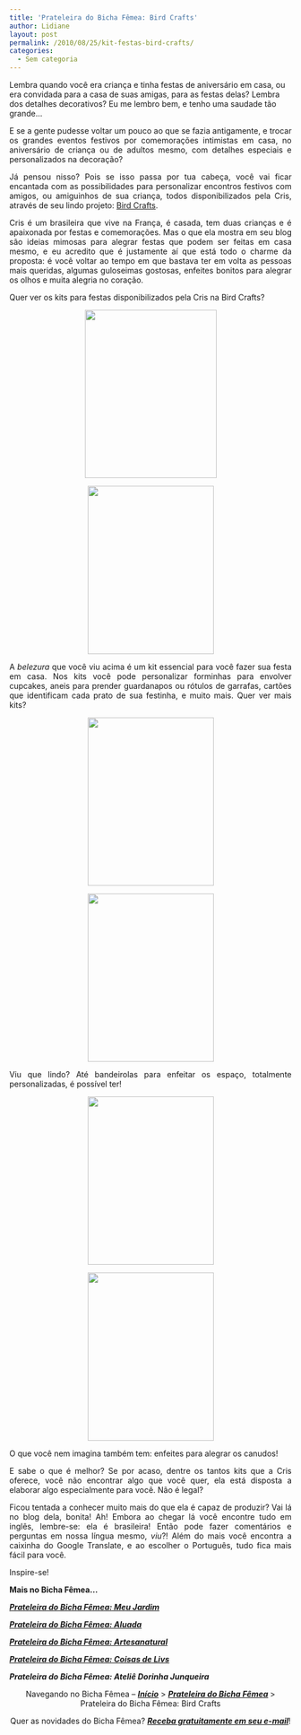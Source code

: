 ```yaml
---
title: 'Prateleira do Bicha Fêmea: Bird Crafts'
author: Lidiane
layout: post
permalink: /2010/08/25/kit-festas-bird-crafts/
categories:
  - Sem categoria
---
```

Lembra quando você era criança e tinha festas de aniversário em casa, ou era convidada para a casa de suas amigas, para as festas delas? Lembra dos detalhes decorativos? Eu me lembro bem, e tenho uma saudade tão grande…

<p style="text-align: justify;">
  E se a gente pudesse voltar um pouco ao que se fazia antigamente, e trocar os grandes eventos festivos por comemorações intimistas em casa, no aniversário de criança ou de adultos mesmo, com detalhes especiais e personalizados na decoração?
</p>

<!--more-->

<p style="text-align: justify;">
  Já pensou nisso? Pois se isso passa por tua cabeça, você vai ficar encantada com as possibilidades para personalizar encontros festivos com amigos, ou amiguinhos de sua criança, todos disponibilizados pela Cris, através de seu lindo projeto: <a href="http://birdcrafts.blogspot.com/" target="_blank" rel="noopener noreferrer">Bird Crafts</a>.
</p>

<p style="text-align: justify;">
  Cris é um brasileira que vive na França, é casada, tem duas crianças e é apaixonada por festas e comemorações. Mas o que ela mostra em seu blog são ideias mimosas para alegrar festas que podem ser feitas em casa mesmo, e eu acredito que é justamente aí que está todo o charme da proposta: é você voltar ao tempo em que bastava ter em volta as pessoas mais queridas, algumas guloseimas gostosas, enfeites bonitos para alegrar os olhos e muita alegria no coração.
</p>

<p style="text-align: justify;">
  Quer ver os kits para festas disponibilizados pela Cris na Bird Crafts?
</p>

<p style="text-align: center;">
  <a href="https://www.trololodemulher.com.br/2010/08/kit-festa-cherry-cupcake.jpg"><img class="size-medium wp-image-5093 aligncenter" title="kit festa cherry cupcake" src="https://www.trololodemulher.com.br/2010/08/kit-festa-cherry-cupcake-235x300.jpg" alt="" width="235" height="300" /></a>
</p>

<p style="text-align: center;">
  <a href="https://www.trololodemulher.com.br/2010/08/forminha-kit-cherry-cupcake-para-envolver-cupcakes.jpg"><img class="size-medium wp-image-5090 aligncenter" title="forminha kit cherry cupcake para envolver cupcakes" src="https://www.trololodemulher.com.br/2010/08/forminha-kit-cherry-cupcake-para-envolver-cupcakes-225x300.jpg" alt="" width="225" height="300" /></a>
</p>

<p style="text-align: justify;">
  A<em> belezura</em> que você viu acima é um kit essencial para você fazer sua festa em casa. Nos kits você pode personalizar forminhas para envolver cupcakes, aneis para prender guardanapos ou rótulos de garrafas, cartões que identificam cada prato de sua festinha, e muito mais. Quer ver mais kits?
</p>

<p style="text-align: center;">
  <a href="https://www.trololodemulher.com.br/2010/08/kit-festa-ice-cream-and-candy.jpg"><img class="size-medium wp-image-5094 aligncenter" title="kit festa ice cream and candy" src="https://www.trololodemulher.com.br/2010/08/kit-festa-ice-cream-and-candy-225x300.jpg" alt="" width="225" height="300" /></a>
</p>

<p style="text-align: center;">
  <a href="https://www.trololodemulher.com.br/2010/08/bandeirolas-kit-festa-ice-cream-and-candy.jpg"><img class="size-medium wp-image-5089 aligncenter" title="bandeirolas kit festa ice cream and candy" src="https://www.trololodemulher.com.br/2010/08/bandeirolas-kit-festa-ice-cream-and-candy-225x300.jpg" alt="" width="225" height="300" /></a>
</p>

<p style="text-align: justify;">
  Viu que lindo? Até bandeirolas para enfeitar os espaço, totalmente personalizadas, é possível ter!
</p>

<p style="text-align: center;">
  <a href="https://www.trololodemulher.com.br/2010/08/kit-festa-pink-garden.jpg"><img class="size-medium wp-image-5095 aligncenter" title="kit festa pink garden" src="https://www.trololodemulher.com.br/2010/08/kit-festa-pink-garden-225x300.jpg" alt="" width="225" height="300" /></a>
</p>

<p style="text-align: center;">
  <a href="https://www.trololodemulher.com.br/2010/08/kit-festa-pink-garden-enfeites-para-canudos.jpg"><img class="size-medium wp-image-5096 aligncenter" title="kit festa pink garden enfeites para canudos" src="https://www.trololodemulher.com.br/2010/08/kit-festa-pink-garden-enfeites-para-canudos-225x300.jpg" alt="" width="225" height="300" /></a>
</p>

<p style="text-align: justify;">
  O que você nem imagina também tem: enfeites para alegrar os canudos!
</p>

<p style="text-align: justify;">
  E sabe o que é melhor? Se por acaso, dentre os tantos kits que a Cris oferece, você não encontrar algo que você quer, ela está disposta a elaborar algo especialmente para você. Não é legal?
</p>

<p style="text-align: justify;">
  Ficou tentada a conhecer muito mais do que ela é capaz de produzir? Vai lá no blog dela, bonita! Ah! Embora ao chegar lá você encontre tudo em inglês, lembre-se: ela é brasileira! Então pode fazer comentários e perguntas em nossa língua mesmo, <em>viu</em>?! Além do mais você encontra a caixinha do Google Translate, e ao escolher o Português, tudo fica mais fácil para você.
</p>

<p style="text-align: justify;">
  Inspire-se!
</p>

**Mais no Bicha Fêmea…**

**_[Prateleira do Bicha Fêmea: Meu Jardim](http://www.trololodemulher.com.br/2010/07/28/prateleira-meu-jardim/)_**

**_[Prateleira do Bicha Fêmea: Aluada](http://www.trololodemulher.com.br/2010/06/09/artesanato-aluada/)_**

**_[Prateleira do Bicha Fêmea: Artesanatural](http://www.trololodemulher.com.br/2010/05/05/artesanato-artesanatural/)_**

**_[Prateleira do Bicha Fêmea: Coisas de Livs](http://www.trololodemulher.com.br/2010/04/07/prateleira-do-bicha-femea-coisas-de-livs/)_**

**_Prateleira do Bicha Fêmea: Ateliê Dorinha Junqueira_**

<p style="text-align: center;">
  Navegando no Bicha Fêmea – <strong><em><a href="http://www.trololodemulher.com.br/">Início</a></em></strong> > <strong><em><a href="http://www.trololodemulher.com.br/category/prateleira-bicha-femea/">Prateleira do Bicha Fêmea</a> </em></strong>> Prateleira do Bicha Fêmea: Bird Crafts
</p>

<p style="text-align: center;">
  Quer as novidades do Bicha Fêmea? <strong><em><a href="http://feedburner.google.com/fb/a/mailverify?uri=blogbichafemea&loc=pt_BR">Receba gratuitamente em seu e-mail</a></em></strong>!
</p>